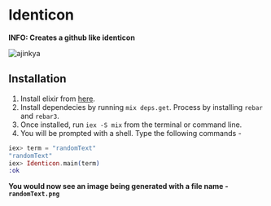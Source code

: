 # Identicon

**INFO: Creates a github like identicon**

![ajinkya](https://user-images.githubusercontent.com/55014143/154839522-53e1dea6-20cd-4d26-a22d-04dea16f6d6a.png)

## Installation

1. Install elixir from [here](https://elixir-lang.org/install.html).
2. Install dependecies by running `mix deps.get`. Process by installing `rebar` and `rebar3`.
3. Once installed, run `iex -S mix` from the terminal or command line.
4. You will be prompted with a shell. Type the following commands - 

```elixir
iex> term = "randomText"
"randomText"
iex> Identicon.main(term)
:ok
```

**You would now see an image being generated with a file name - `randomText.png`**
